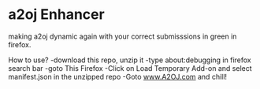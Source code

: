 # a2oj Enhancer

making a2oj dynamic again with your correct submisssions in green in firefox.

How to use?
-download this repo, unzip it
-type about:debugging in firefox search bar
-goto This Firefox
-Click on Load Temporary Add-on and select manifest.json in the unzipped repo
-Goto www.A2OJ.com and chill!
